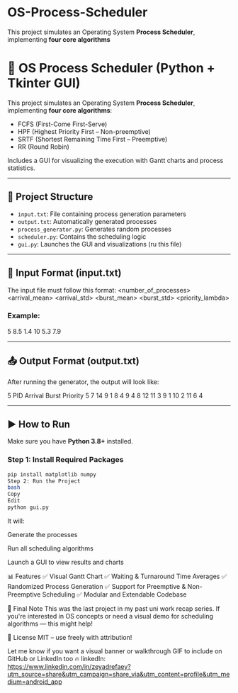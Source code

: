 # OS-Process-Scheduler
This project simulates an Operating System **Process Scheduler**, implementing **four core algorithms**
# 🧠 OS Process Scheduler (Python + Tkinter GUI)

This project simulates an Operating System **Process Scheduler**, implementing **four core algorithms**:
- FCFS (First-Come First-Serve)
- HPF (Highest Priority First – Non-preemptive)
- SRTF (Shortest Remaining Time First – Preemptive)
- RR (Round Robin)

Includes a GUI for visualizing the execution with Gantt charts and process statistics.

---

## 📂 Project Structure

- `input.txt`: File containing process generation parameters
- `output.txt`: Automatically generated processes
- `process_generator.py`: Generates random processes
- `scheduler.py`: Contains the scheduling logic
- `gui.py`: Launches the GUI and visualizations   (ru this file)

---

## 🧪 Input Format (input.txt)

The input file must follow this format:
<number_of_processes>
<arrival_mean> <arrival_std>
<burst_mean> <burst_std>
<priority_lambda>


### Example:

5
8.5 1.4
10 5.3
7.9


---

## 📤 Output Format (output.txt)

After running the generator, the output will look like:

5
PID Arrival Burst Priority
5 7 14 9
1 8 4 9
4 8 12 11
3 9 1 10
2 11 6 4

---

## ▶️ How to Run

Make sure you have **Python 3.8+** installed.

### Step 1: Install Required Packages

```bash
pip install matplotlib numpy
Step 2: Run the Project
bash
Copy
Edit
python gui.py

```
It will:

Generate the processes

Run all scheduling algorithms

Launch a GUI to view results and charts

📊 Features
✅ Visual Gantt Chart
✅ Waiting & Turnaround Time Averages
✅ Randomized Process Generation
✅ Support for Preemptive & Non-Preemptive Scheduling
✅ Modular and Extendable Codebase

🧠 Final Note
This was the last project in my past uni work recap series. If you're interested in OS concepts or need a visual demo for scheduling algorithms — this might help!

📎 License
MIT – use freely with attribution!


Let me know if you want a visual banner or walkthrough GIF to include on GitHub or LinkedIn too 🔥
linkedIn:
https://www.linkedin.com/in/zeyadrefaey?utm_source=share&utm_campaign=share_via&utm_content=profile&utm_medium=android_app
